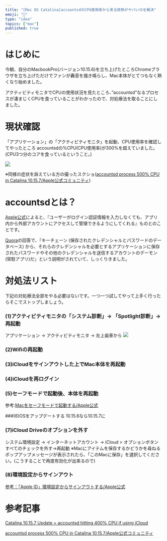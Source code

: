 ```yaml
---
title: "[Mac OS Catalina]accountsdのCPU使用率から来る排熱がヤバいのを解決"
emoji: "🔧"
type: "idea"
topics: ["mac"]
published: true
---
```



# はじめに

今朝、自分のMacbookPro(バージョン10.15.6)を立ち上げたところChromeブラウザを立ち上げただけでファンが轟音を掻き鳴らし、Mac本体がとてつもなく熱くなり始めました。

アクティビティモニタでCPUの使用状況を見たところ、”accountsd”なるプロセスが凄まじくCPUを食っていることがわかったので、対処療法を取ることにしました。


# 現状確認

「アプリケーション」の「アクティビティモニタ」を起動、CPU使用率を確認してやったところ
accountsdの%CPU(CPU使用率)が300%を超えていました。(CPU3つ分のコアを食っているということ。)


![](https://storage.googleapis.com/zenn-user-upload/vj3nulwbbs6nywnc2cetio7c1lbt)



※同様の症状を訴えている方の撮ったスクショ([accountsd process 500% CPU in Catalina 10.15.7/Apple公式コミュニティ](https://discussions.apple.com/thread/251846520))


# accountsdとは？

[Apple公式](https://developer.apple.com/documentation/accounts#//apple_ref/doc/uid/TP40011024)によると、『ユーザーがログイン認証情報を入力しなくても、アプリ内から外部アカウントにアクセスして管理できるようにしてくれる』ものとのことです。

[Quora](https://www.quora.com/What-is-accountsd-and-why-does-it-want-to-use-the-login-keychain)の回答で、『キーチェーン (保存されたクレデンシャルとパスワードのデータベース) から、それらのクレデンシャルを必要とするアプリケーションに保存されたパスワードやその他のクレデンシャルを送信するアカウントのデーモン(常駐アプリ)だ』という説明がされていて、しっくりきました。


# 対処法リスト

下記の対処療法全部をやる必要はないです。一つ一つ試してやって上手く行ったらそこでストップしましょう。

### (1)アクティビティモニタの「システム診断」→ 「Spotlight診断」→ 再起動
アプリケーション → アクティビティモニタ →  左上歯車から
![](https://storage.googleapis.com/zenn-user-upload/cv4yasa7y1hcwtsil191x613rz5q)




### (2)Wifiの再起動

### (3)iCloudをサインアウトした上でMac本体を再起動

### (4)iCloudを再ログイン

### (5)セーフモードで起動後、本体を再起動
参考:[Macをセーフモードで起動する/Apple公式](https://support.apple.com/ja-jp/guide/mac-help/mh21245/mac)

###(6)OSをアップデートする
10.15.6なら10.15.7に

### (7)iCloud Driveのオプションを外す
システム環境設定 → インターネットアカウント → iCloud > オプションボタンすべてのチェックを外す→再起動
※Macにアイテムを保存するかどうかを尋ねるポップアップメッセージが表示されたら、「このMacに保存」を選択してください。(こうすることで再度有効化が出来るので)

### (8)環境設定からサインアウト
[参考：「Apple ID」環境設定からサインアウトする/Apple公式](https://support.apple.com/ja-jp/guide/mac-help/mchla99dc8da/mac#:~:text=Sign%20out%20of%20your%20Apple%20ID%20preferences&text=On%20your%20Mac%2C%20choose%20Apple%20menu%20%3E%20System%20Preferences%2C%20select,Click%20Sign%20Out.)


# 参考記事

[Catalina 10.15.7 Update = accountsd hitting 400% CPU if using iCloud](https://mrmacintosh.com/catalina-10-15-7-update-accountsd-using-400-if-using-icloud-mail/)

[accountsd process 500% CPU in Catalina 10.15.7/Apple公式コミュニティ](https://discussions.apple.com/thread/251846520)
